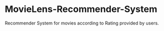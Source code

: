 # MovieLens-Recommender-System
Recommender System for movies according to Rating provided by users.
